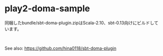 play2-doma-sample
=================

同梱したbundle/sbt-doma-plugin.zipはScala-2.10、sbt-0.13向けにビルドしています。<br>

<br>

See also: https://github.com/hina0118/sbt-doma-plugin
